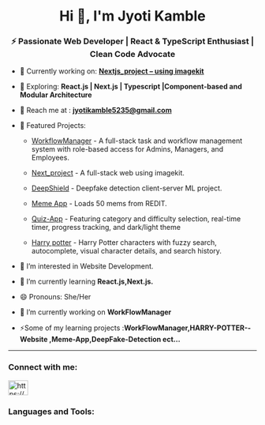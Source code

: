 <h1 align="center">Hi 👋, I'm Jyoti Kamble </h1>

<h3 align="center">⚡ Passionate Web Developer | React & TypeScript Enthusiast | Clean Code Advocate</h3>


- 🔭 Currently working on: **[Nextjs_project – using imagekit](https://github.com/Jyotikamble-creator/Nextjs_Project)**  

- 🌱 Exploring: **React.js | Next.js | Typescript |Component-based and  Modular Architecture**

<!-- - 💡 Constantly sharpening my skills through my [Android Practice Hub](https://github.com/Codexyze/practice_Set_Code) — a personal playground of concepts, mini-projects, and experiments.   -->

- 💌 Reach me at : **jyotikamble5235@gmail.com**

- 🧠 Featured Projects:
  - [WorkflowManager](https://github.com/Jyotikamble-creator/WorkFlowManager) - A full-stack task and workflow management system with role-based access for Admins, Managers, and Employees.

  - [Next_project](https://github.com/Jyotikamble-creator/Nextjs_Project) - A full-stack web using imagekit.

  - [DeepShield](https://github.com/Jyotikamble-creator/DeepFake-Detection) - Deepfake detection client-server ML project.

  - [Meme App](https://github.com/Jyotikamble-creator/Meme-App) - Loads 50 mems from REDIT.
  - [Quiz-App](https://github.com/Jyotikamble-creator/quiz-app) - Featuring category and difficulty selection, real-time timer, progress tracking, and dark/light theme
  - [Harry potter](https://github.com/Jyotikamble-creator/HARRY-POTTER--Website) - Harry Potter characters with fuzzy search, autocomplete, visual character details, and search history.













- 👀 I’m interested in Website Development.

- 🌱 I’m currently learning **React.js,Next.js.**

- 😄 Pronouns: She/Her

- 🔭 I’m currently working on **WorkFlowManager**


- ⚡Some of my learning projects :**WorkFlowManager,HARRY-POTTER--Website ,Meme-App,DeepFake-Detection ect...** 

---

<h3 align="left">Connect with me:</h3>

<p align="left">

  <a href="https://www.linkedin.com/in/jyoti-kamble-564870366/" target="blank"><img align="center" src="https://raw.githubusercontent.com/rahuldkjain/github-profile-readme-generator/master/src/images/icons/Social/linked-in-alt.svg" alt="https://www.linkedin.com/in/jyoti-kamble-564870366/" height="30" width="40" /></a>

<!-- <a href="https://instagram.com/ak__shay_s" target="blank"><img align="center" src="https://raw.githubusercontent.com/rahuldkjain/github-profile-readme-generator/master/src/images/icons/Social/instagram.svg" alt="ak__shay_s" height="30" width="40" /></a>
</p> -->


<h3 align="left">Languages and Tools:</h3>

<p align="left">

  

</p>

     